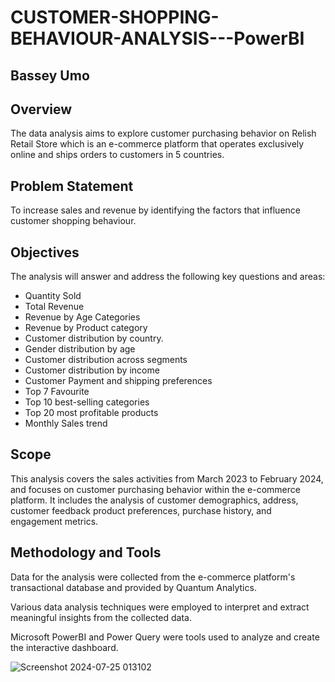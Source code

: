 # CUSTOMER-SHOPPING-BEHAVIOUR-ANALYSIS---PowerBI
## Bassey Umo


## Overview

The data analysis aims to explore customer purchasing behavior on Relish Retail Store which is an e-commerce platform that operates exclusively online and ships orders to customers in 5 countries.


## Problem Statement

To increase sales and revenue by identifying the factors that influence customer shopping behaviour. 

## Objectives

The analysis will answer and address the following key questions and areas:
 
- Quantity Sold
- Total Revenue
- Revenue by Age Categories
- Revenue by Product category
- Customer distribution by country.
- Gender distribution by age
- Customer distribution across segments
- Customer distribution by income
- Customer Payment and shipping preferences
- Top 7 Favourite
- Top 10 best-selling categories
- Top 20 most profitable products
- Monthly Sales trend

## Scope

This analysis covers the sales activities from March 2023 to February 2024, and focuses on customer purchasing behavior within the e-commerce platform. 
It includes the analysis of customer demographics, address, customer feedback product preferences, purchase history, and engagement metrics. 

 
## Methodology and Tools

Data for the analysis were collected from the e-commerce platform's transactional database and provided by Quantum Analytics. 

Various data analysis techniques were employed to interpret and extract meaningful insights from the collected data. 

Microsoft PowerBI and Power Query were tools used to analyze and create the interactive dashboard. 




![Screenshot 2024-07-25 013102](https://github.com/user-attachments/assets/3b1414f3-74bc-4c17-b4ad-c340743de6e0)



